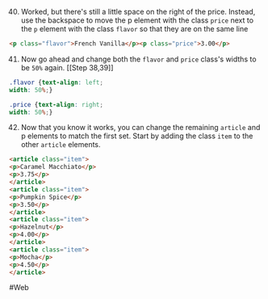 40. Worked, but there's still a little space on the right of the price. 
Instead, use the backspace to move the p element with the class `price` next to the `p` element with the class `flavor` so that they are on the same line

```html
<p class="flavor">French Vanilla</p><p class="price">3.00</p>
```


41. Now go ahead and change both the `flavor` and `price` class's widths to be `50%` again. [[Step 38,39]]

```css
.flavor {text-align: left;
width: 50%;}

.price {text-align: right;
width: 50%;}
```


42. Now that you know it works, you can change the remaining `article` and p elements to match the first set. Start by adding the class `item` to the other `article` elements.

```html
<article class="item">
<p>Caramel Macchiato</p>
<p>3.75</p>
</article>
<article class="item">
<p>Pumpkin Spice</p>
<p>3.50</p>
</article>
<article class="item">
<p>Hazelnut</p>
<p>4.00</p>
</article>
<article class="item">
<p>Mocha</p>
<p>4.50</p>
</article>
```
#Web
